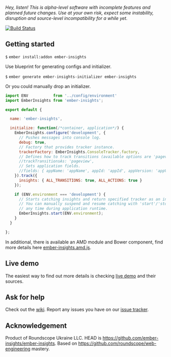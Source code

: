 _Hey, listen! This is alpha-level software with incomplete features and planned future changes. Use at your own risk, expect some instability, disruption and source-level incompatibility for a while yet._

[![Build Status](https://travis-ci.org/ember-insights/ember-insights.svg?branch=master)](https://travis-ci.org/ember-insights/ember-insights)

## Getting started

`$` `ember install:addon ember-insights`

Use blueprint for generating configs and initializer.

`$` `ember generate ember-insights-initializer ember-insights`

Or you could manually drop an initializer.

```javascript
import ENV           from '../config/environment'
import EmberInsights from 'ember-insights';

export default {

  name: 'ember-insights',

  initialize: function(/*container, application*/) {
    EmberInsights.configure('development', {
      // Pushes messages into console log.
      debug: true,
      // Factory that provides tracker instance.
      trackerFactory: EmberInsights.ConsoleTracker.factory,
      // Defines how to track transitions (available options are 'pageview', 'event').
      //trackTransitionsAs: 'pageview',
      // Sets application fields.
      //fields: { appName: 'appName', appId: 'appId', appVersion: 'appVersion'},
    }).track({
      insights: { ALL_TRANSITIONS: true, ALL_ACTIONS: true }
    });

    if (ENV.environment === 'development') {
      // Starts catching insights and return specified tracker as an instance.
      // You can manually suspend and resume catching with 'start'/'stop' functions
      // any time during application runtime.
      EmberInsights.start(ENV.environment);
    }
  }

};

```

In additional, there is available an AMD module and Bower component, find more details here [ember-insights.amd.js](https://github.com/ember-insights/ember-insights.amd.js).

## Live demo

The easiest way to find out more details is checking [live demo](http://ember-insights.github.io/#example-component) and their sources.

## Ask for help

Check out the [wiki](https://github.com/ember-insights/ember-insights/wiki). Report any issues you have on our [issue tracker](https://github.com/ember-insights/ember-insights/issues).

## Acknowledgement

Product of Roundscope Ukraine LLC. HEAD is https://github.com/ember-insights/ember-insights. Based on https://github.com/roundscope/web-engineering mastery.
